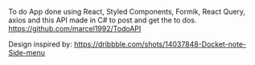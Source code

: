 To do App done using React, Styled Components, Formik, React Query, axios and this API made in C# to post and get the to dos. https://github.com/marcel1992/TodoAPI

Design inspired by: https://dribbble.com/shots/14037848-Docket-note-Side-menu
